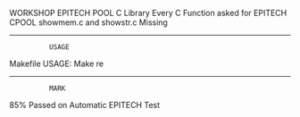 WORKSHOP EPITECH POOL C Library
Every C Function asked for EPITECH CPOOL
showmem.c and showstr.c Missing
________________________________
              USAGE
Makefile USAGE:
Make re
________________________________
              MARK
85% Passed on Automatic EPITECH Test
